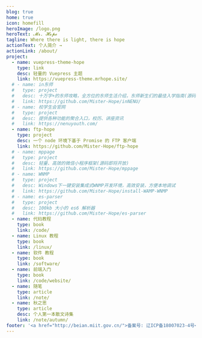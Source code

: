 ```yaml
---
blog: true
home: true
icon: homefill
heroImage: /logo.png
heroText: 𝓜𝓻. 𝓗𝓸𝓹𝓮
tagline: Where there is light, there is hope
actionText: 个人简介 →
actionLink: /about/
project:
  - name: vuepress-theme-hope
    type: link
    desc: 轻量的 Vuepress 主题
    link: https://vuepress-theme.mrhope.site/
  # - name: in东师
  #   type: project
  #   desc: 十万字+的东师攻略，全方位的东师生活介绍，东师新生们的最佳入学指南(源码即将开放)
  #   link: https://github.com/Mister-Hope/inNENU/
  # - name: 校学生会官网
  #   type: project
  #   desc: 提供各种功能的聚合入口，校历、讲座资讯
  #   link: https://nenuyouth.com/
  - name: ftp-hope
    type: project
    desc: 一个 node 环境下基于 Promise 的 FTP 客户端
    link: https://github.com/Mister-Hope/ftp-hope
  # - name: mppage
  #   type: project
  #   desc: 轻量、高效的微信小程序框架(源码即将开放)
  #   link: https://github.com/Mister-Hope/mppage
  # - name: WNMP
  #   type: project
  #   desc: Windows下一键安装集成式WNMP开发环境，高效安装，方便本地调试
  #   link: https://github.com/Mister-Hope/install-WAMP-WNMP
  # - name: es-parser
  #   type: project
  #   desc: 100kb 大小的 es6 解析器
  #   link: https://github.com/Mister-Hope/es-parser
  - name: 代码教程
    type: book
    link: /code/
  - name: Linux 教程
    type: book
    link: /linux/
  - name: 软件 教程
    type: book
    link: /software/
  - name: 前端入门
    type: book
    link: /code/website/
  - name: 随笔
    type: article
    link: /note/
  - name: 秋之思
    type: article
    desc: 个人第一本散文诗集
    link: /note/autumn/
footer: '<a href="http://beian.miit.gov.cn/">备案号: 辽ICP备18007023-4号</a> | <a href="/about/site.html">关于网站</a>'
---
```

